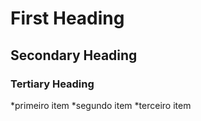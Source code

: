 # First Heading
## Secondary Heading
### Tertiary Heading
*primeiro item
*segundo item
*terceiro item
